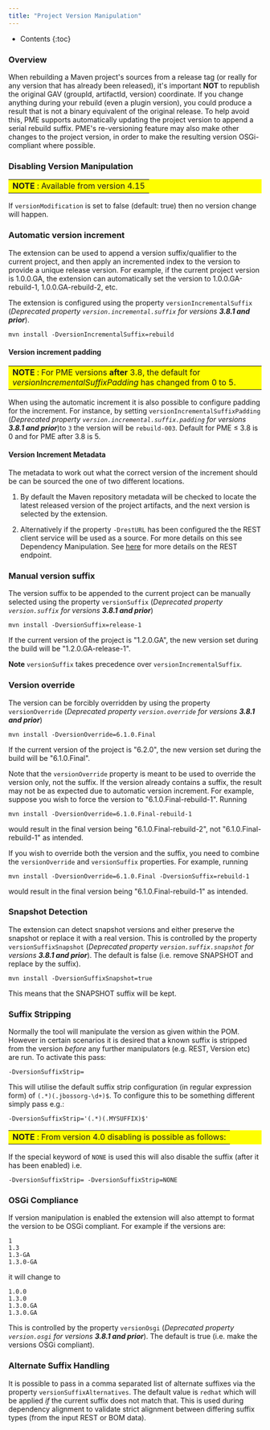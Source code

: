```yaml
---
title: "Project Version Manipulation"
---
```


* Contents
{:toc}

### Overview

When rebuilding a Maven project's sources from a release tag (or really for any version that has already been released), it's important **NOT** to republish the original GAV (groupId, artifactId, version) coordinate. If you change anything during your rebuild (even a plugin version), you could produce a result that is not a binary equivalent of the original release. To help avoid this, PME supports automatically updating the project version to append a serial rebuild suffix. PME's re-versioning feature may also make other changes to the project version, in order to make the resulting version OSGi-compliant where possible.

### Disabling Version Manipulation

<table bgcolor="#ffff00">
<tr>
<td>
    <b>NOTE</b> : Available from version 4.15
</td>
</tr>
</table>

If `versionModification` is set to false (default: true) then no version change will happen.

### Automatic version increment

The extension can be used to append a version suffix/qualifier to the current project, and then apply an incremented index to the version to provide a unique release version.  For example, if the current project version is 1.0.0.GA, the extension can automatically set the version to 1.0.0.GA-rebuild-1, 1.0.0.GA-rebuild-2, etc.

The extension is configured using the property `versionIncrementalSuffix` (*Deprecated property `version.incremental.suffix` for versions **3.8.1 and prior***).

    mvn install -DversionIncrementalSuffix=rebuild

#### Version increment padding

<table bgcolor="#ffff00">
<tr>
<td>
    <b>NOTE</b> : For PME versions <b>after</b> 3.8, the default for <i>versionIncrementalSuffixPadding</i> has changed from 0 to 5.
</td>
</tr>
</table>

When using the automatic increment it is also possible to configure padding for the increment. For instance, by setting `versionIncrementalSuffixPadding` (*Deprecated property `version.incremental.suffix.padding` for versions **3.8.1 and prior***)to `3` the version will be `rebuild-003`. Default for PME &le; 3.8 is 0 and for PME after 3.8 is 5.

#### Version Increment Metadata

The metadata to work out what the correct version of the increment should be can be sourced the one of two different locations.

1. By default the Maven repository metadata will be checked to locate the latest released version of the project artifacts, and the next version is selected by the extension.

2. Alternatively if the property `-DrestURL` has been configured the the REST client service will be used as a source. For more details on this see Dependency Manipulation. See [here](./dep-manip.html) for more details on the REST endpoint.

### Manual version suffix

The version suffix to be appended to the current project can be manually selected using the property `versionSuffix` (*Deprecated property `version.suffix` for versions **3.8.1 and prior***)

    mvn install -DversionSuffix=release-1

If the current version of the project is "1.2.0.GA", the new version set during the build will be "1.2.0.GA-release-1".

**Note** `versionSuffix` takes precedence over `versionIncrementalSuffix`.

### Version override

The version can be forcibly overridden by using the property `versionOverride` (*Deprecated property `version.override`
for versions **3.8.1 and prior***)

    mvn install -DversionOverride=6.1.0.Final

If the current version of the project is "6.2.0", the new version set during the build will be "6.1.0.Final".

Note that the `versionOverride` property is meant to be used to override the version only, not the suffix. If the
version already contains a suffix, the result may not be as expected due to automatic version increment. For example,
suppose you wish to force the version to "6.1.0.Final-rebuild-1". Running

    mvn install -DversionOverride=6.1.0.Final-rebuild-1

would result in the final version being "6.1.0.Final-rebuild-2", not "6.1.0.Final-rebuild-1" as intended.

If you wish to override both the version and the suffix, you need to combine the `versionOverride` and `versionSuffix`
properties. For example, running

    mvn install -DversionOverride=6.1.0.Final -DversionSuffix=rebuild-1

would result in the final version being "6.1.0.Final-rebuild-1" as intended.

### Snapshot Detection

The extension can detect snapshot versions and either preserve the snapshot or replace it with a real version. This is controlled by the property `versionSuffixSnapshot` (*Deprecated property `version.suffix.snapshot` for versions **3.8.1 and prior***). The default is false (i.e. remove SNAPSHOT and replace by the suffix).

    mvn install -DversionSuffixSnapshot=true

This means that the SNAPSHOT suffix will be kept.

### Suffix Stripping

Normally the tool will manipulate the version as given within the POM. However in certain scenarios it is desired that a known suffix is stripped from the version _before_ any further manipulators (e.g. REST, Version etc) are run. To activate this pass:

    -DversionSuffixStrip=

This will utilise the default suffix strip configuration (in regular expression form) of `(.*)(.jbossorg-\d+)$`. To configure this to be something different simply pass e.g.:

    -DversionSuffixStrip='(.*)(.MYSUFFIX)$'

<table bgcolor="#ffff00">
<tr>
<td>
    <b>NOTE</b> : From version 4.0 disabling is possible as follows:
</td>
</tr>
</table>

If the special keyword of `NONE` is used this will also disable the suffix (after it has been enabled) i.e.

    -DversionSuffixStrip= -DversionSuffixStrip=NONE


### OSGi Compliance

If version manipulation is enabled the extension will also attempt to format the version to be OSGi compliant. For example if the versions are:

    1
    1.3
    1.3-GA
    1.3.0-GA

it will change to

    1.0.0
    1.3.0
    1.3.0.GA
    1.3.0.GA

This is controlled by the property `versionOsgi` (*Deprecated property `version.osgi` for versions **3.8.1 and prior***). The default is true (i.e. make the versions OSGi compliant).

### Alternate Suffix Handling
It is possible to pass in a comma separated list of alternate suffixes via the property `versionSuffixAlternatives`. The default value is `redhat` which will be applied _if_ the current suffix does not match that. This is used during dependency alignment to validate strict alignment between differing suffix types (from the input REST or BOM data).
